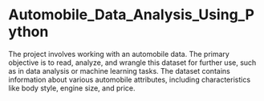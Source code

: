 # Automobile_Data_Analysis_Using_Python
The project involves working with an automobile data. The primary objective is to read, analyze, and wrangle this dataset for further use, such as in data analysis or machine learning tasks. The dataset contains information about various automobile attributes, including characteristics like body style, engine size, and price.
